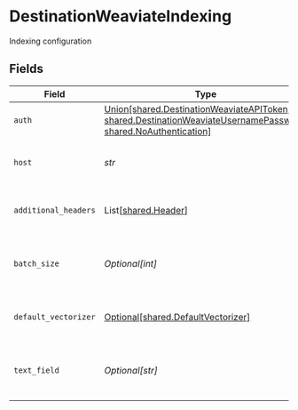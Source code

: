 # DestinationWeaviateIndexing

Indexing configuration


## Fields

| Field                                                                                                                                                                      | Type                                                                                                                                                                       | Required                                                                                                                                                                   | Description                                                                                                                                                                | Example                                                                                                                                                                    |
| -------------------------------------------------------------------------------------------------------------------------------------------------------------------------- | -------------------------------------------------------------------------------------------------------------------------------------------------------------------------- | -------------------------------------------------------------------------------------------------------------------------------------------------------------------------- | -------------------------------------------------------------------------------------------------------------------------------------------------------------------------- | -------------------------------------------------------------------------------------------------------------------------------------------------------------------------- |
| `auth`                                                                                                                                                                     | [Union[shared.DestinationWeaviateAPIToken, shared.DestinationWeaviateUsernamePassword, shared.NoAuthentication]](../../models/shared/destinationweaviateauthentication.md) | :heavy_check_mark:                                                                                                                                                         | Authentication method                                                                                                                                                      |                                                                                                                                                                            |
| `host`                                                                                                                                                                     | *str*                                                                                                                                                                      | :heavy_check_mark:                                                                                                                                                         | The public endpoint of the Weaviate cluster.                                                                                                                               | https://my-cluster.weaviate.network                                                                                                                                        |
| `additional_headers`                                                                                                                                                       | List[[shared.Header](../../models/shared/header.md)]                                                                                                                       | :heavy_minus_sign:                                                                                                                                                         | Additional HTTP headers to send with every request.                                                                                                                        | {"header_key":"X-OpenAI-Api-Key","value":"my-openai-api-key"}                                                                                                              |
| `batch_size`                                                                                                                                                               | *Optional[int]*                                                                                                                                                            | :heavy_minus_sign:                                                                                                                                                         | The number of records to send to Weaviate in each batch                                                                                                                    |                                                                                                                                                                            |
| `default_vectorizer`                                                                                                                                                       | [Optional[shared.DefaultVectorizer]](../../models/shared/defaultvectorizer.md)                                                                                             | :heavy_minus_sign:                                                                                                                                                         | The vectorizer to use if new classes need to be created                                                                                                                    |                                                                                                                                                                            |
| `text_field`                                                                                                                                                               | *Optional[str]*                                                                                                                                                            | :heavy_minus_sign:                                                                                                                                                         | The field in the object that contains the embedded text                                                                                                                    |                                                                                                                                                                            |